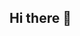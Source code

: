 ## Hi there 👋

<!--
**Benakaprasad/Benakaprasad** is a ✨ _special_ ✨ repository because its `README.md` (this file) appears on your GitHub profile.

Here are some ideas to get you started:

- 🔭 I’m currently working on java python c/cpp html/css/js
- 🌱 I’m currently learning python c/cpp dsa css/html/js
- 👯 I’m looking to collaborate on css
- 🤔 I’m looking for help with css
- 💬 Ask me about python c/cpp
- 📫 How to reach me: @benakaprasadm@gmail.com 
- 😄 Pronouns: he/him
- ⚡ Fun fact: there are 700 coding languages out there!
-->
